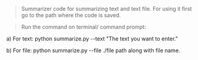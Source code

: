 > Summarizer code for summarizing text and text file. For using it first go to the path where the code is saved.

> Run the command on terminal/ command prompt:

  a) For text: python summarize.py --text "The text you want to enter."
  
  b) For file: python summarize.py --file ./file path along with file name.
